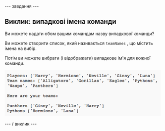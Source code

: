 \--- завдання \---

## Виклик: випадкові імена команди

Ви можете надати обом вашим командам назву випадкової команди?

Ви можете створити список, який називається `teamNames` , що містить імена на вибір.

Потім ви можете вибрати (і відображати) випадкове ім'я для кожної команди.

![скріншот](images/team-finished.png)

\--- / виклик \---